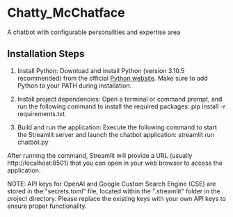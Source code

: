 # Chatty_McChatface
A chatbot with configurable personalities and expertise area

## Installation Steps

1. Install Python: Download and install Python (version 3.10.5 recommended) from the official [Python website](https://www.python.org/downloads/). Make sure to add Python to your PATH during installation.

2. Install project dependencies: Open a terminal or command prompt, and run the following command to install the required packages: pip install -r requirements.txt

3. Build and run the application: Execute the following command to start the Streamlit server and launch the chatbot application: streamlit run chatbot.py

After running the command, Streamlit will provide a URL (usually http://localhost:8501) that you can open in your web browser to access the application.

NOTE: API keys for OpenAI and Google Custom Search Engine (CSE) are stored in the "secrets.toml" file, located within the ".streamlit" folder in the project directory. Please replace the existing keys with your own API keys to ensure proper functionality.
